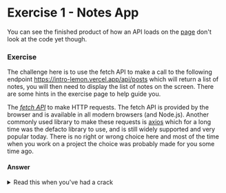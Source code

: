 # Exercise 1 - Notes App

You can see the finished product of how an API loads on the [page](http://localhost:3000/day2/lesson-3/exercise-1) don't look at the code yet though.

### Exercise

The challenge here is to use the fetch API to make a call to the following endpoint https://intro-lemon.vercel.app/api/posts which will return a list of notes, you will then
need to display the list of notes on the screen. There are some hints in the exercise page to help guide you.

The *[fetch API](https://developer.mozilla.org/en-US/docs/Web/API/Fetch_API)* to make HTTP requests. The fetch API is provided by the browser and is available in all modern browsers (and Node.js).
Another commonly used library to make these requests is [axios](https://github.com/axios/axios) which for a long time was the defacto library to use, and is still widely supported and very popular today. There is no right or wrong choice here and most of the time
when you work on a project the choice was probably made for you some time ago.
#### Answer

<details>
    <summary> Read this when you've had a crack </summary>

You can see a solution in the ```answer/``` folder for this exercise and you can access the answer at [answer](http://localhost:3000/day2/lesson-3/exercise-1/answer)


#### But what is actually happening

There is some JS here that you've probably never seen before, and that's OK, we are also looking to learn about the basic functions provided to us by the Javascript
standard libraries (even if that isnt the primary focus of the course).

Let's break down what we are doing here step by step

First, we need to create a state variable to store the note once we have fetched them 

```typescript jsx
const [notes, setNotes] = useState<PostIts>({ postIts: [] })
                                      1           2
// 1 - Explcitly set the return type of the use state
// 2 - Create a default value that will be used on the initial render, before the useEffect has ran
```

Then we need to use our useEffect to actually fetch the notes

```typescript jsx
const fetchNotes = async () => {
    const notesResponse = await fetch("https://intro-lemon.vercel.app/api/posts")
                            1               2
    const json = await notesResponse.json() as PostIts
                   3                   4          5
    setNotes(json)
        6
    
    // 1 - The fetch call is asynchronous, we must wait for its response
    // 2 - The URL we specified earlier that we want to call, by defualt fetch will just do a GET
    // 3 - The call to .json() is also asynchronous
    // 4 - Calling .json() will give us back the body content as json, in this case we did no error checking and just assumed it was good
    // 5 - expclitly cast the result to the type we know the API returns
    // 6 - Set our state variable
}
```

Finally we need to select only the 6 latest notes

```typescript jsx
{
    notes.postIts
        .sort((note, othernote) => new Date(note.created) - new Date(othernote.created)) // Convert the date strings in to date objects and compare them using the .sort array function
        .slice(0, 6) // Take a slice of the array beginning at 0 and ending at 6
        .map((note) => {
            return <NoteItem note={note}></NoteItem> 
            // Create a note item using the current note
            // You might have noticed already that there is something...slightly wrong here, we will fix it in exercise 2, if you already noticed good job
        })
}

```


</details>




